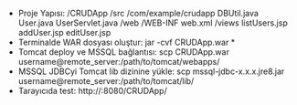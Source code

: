 - Proje Yapısı:
/CRUDApp
    /src
        /com/example/crudapp
            DBUtil.java
            User.java
            UserServlet.java
    /web
        /WEB-INF
            web.xml
        /views
            listUsers.jsp
            addUser.jsp
            editUser.jsp
- Terminalde WAR dosyası oluştur:
jar -cvf CRUDApp.war *
- Tomcat deploy ve MSSQL bağlantısı:
scp CRUDApp.war username@remote_server:/path/to/tomcat/webapps/
- MSSQL JDBCyi Tomcat lib dizinine yükle:
scp mssql-jdbc-x.x.x.jre8.jar username@remote_server:/path/to/tomcat/lib/
- Tarayıcıda test:
http://<ip>:8080/CRUDApp/
